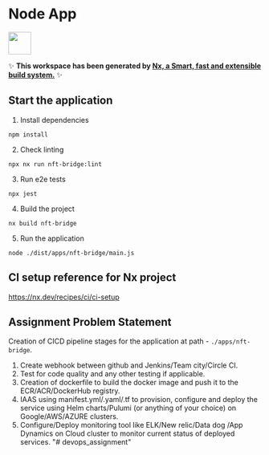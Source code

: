 # Node App

<a alt="Nx logo" href="https://nx.dev" target="_blank" rel="noreferrer"><img src="https://raw.githubusercontent.com/nrwl/nx/master/images/nx-logo.png" width="45"></a>

✨ **This workspace has been generated by [Nx, a Smart, fast and extensible build system.](https://nx.dev)** ✨

## Start the application

1. Install dependencies

```
npm install
```

2. Check linting

```
npx nx run nft-bridge:lint
```

3. Run e2e tests

```
npx jest
```

4. Build the project

```
nx build nft-bridge
```

5. Run the application

```
node ./dist/apps/nft-bridge/main.js
```

## CI setup reference for Nx project

https://nx.dev/recipes/ci/ci-setup

## Assignment Problem Statement

Creation of CICD pipeline stages for the application at path - `./apps/nft-bridge`.

1. Create webhook between github and Jenkins/Team city/Circle CI.
2. Test for code quality and any other testing if applicable.
3. Creation of dockerfile to build the docker image and push it to the ECR/ACR/DockerHub registry.
4. IAAS using manifest.yml/.yaml/.tf to provision, configure and deploy the service using Helm charts/Pulumi (or anything of your choice) on Google/AWS/AZURE clusters.
5. Configure/Deploy monitoring tool like ELK/New relic/Data dog /App Dynamics on Cloud cluster to monitor current status of deployed services.
"# devops_assignment" 
